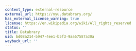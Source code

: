 ```yaml
---
content_type: external-resource
external_url: https://nyu.databrary.org/
has_external_license_warning: true
license: https://en.wikipedia.org/wiki/All_rights_reserved
status: ''
title: Databrary
uid: bd08a214-b947-4ee1-b5f3-9aa67587a30a
wayback_url: ''
---
```

